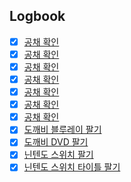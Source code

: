 

## Logbook
- [x] [공채 확인](things:///show?id=ScLYJVq1YJUpwpA6qYy5KR)
- [x] [공채 확인](things:///show?id=8E76Xkdu7rspza3euRLWM5)
- [x] [공채 확인](things:///show?id=URWJRmFpNDPV1GhTh1mUt7)
- [x] [공채 확인](things:///show?id=JXYmPW9uCuJ4xNYCuNf8fg)
- [x] [공채 확인](things:///show?id=29sCRga9ZgaeZqhjPV3s5y)
- [x] [공채 확인](things:///show?id=PqFaBuiyC4VxPxj3xLhRtE)
- [x] [공채 확인](things:///show?id=CiRVJibACYeoaYBKBdLkn6)
- [x] [도깨비 블루레이 팔기](things:///show?id=86DyhNzNFL12ZjKcmiThSw)
- [x] [도깨비 DVD 팔기](things:///show?id=gvGR4UZnqj2Przcgri66v)
- [x] [닌텐도 스위치 팔기](things:///show?id=H8tKfHzjinC8ouZRPXZVd2)
- [x] [닌텐도 스위치 타이틀 팔기](things:///show?id=MChhFdv1woCnq7hZb8RW3L)